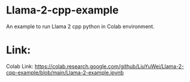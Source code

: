 # Llama-2-cpp-example
An example to run Llama 2 cpp python in Colab environment.

# Link:
Colab Link: https://colab.research.google.com/github/LiuYuWei/Llama-2-cpp-example/blob/main/Llama-2-example.ipynb